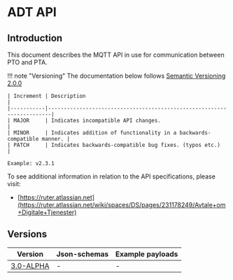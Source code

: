 # ADT API

## Introduction

This document describes the MQTT API in use for communication between PTO and PTA. 

!!! note "Versioning"
    The documentation below follows [Semantic Versioning 2.0.0](https://semver.org/spec/v2.0.0.html)
    
    | Increment | Description                                                           |
    |-----------|-----------------------------------------------------------------------|
    | MAJOR     | Indicates incompatible API changes.                                   |
    | MINOR     | Indicates addition of functionality in a backwards-compatible manner. |
    | PATCH     | Indicates backwards-compatible bug fixes. (typos etc.)                |
    
    Example: v2.3.1


To see additional information in relation to the API specifications, please visit:

- [https://ruter.atlassian.net](https://ruter.atlassian.net/wiki/spaces/DS/pages/231178249/Avtale+om+Digitale+Tjenester)

## Versions

| Version                          | Json-schemas | Example payloads |
|----------------------------------|--------------|------------------|
| [3.0-ALPHA](asyncapi/index.html) | -            | -                |
